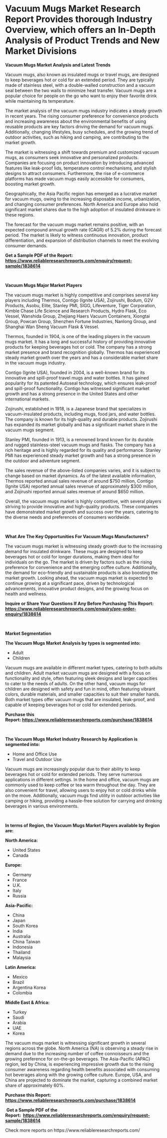<p><h1>Vacuum Mugs Market Research Report Provides thorough Industry Overview, which offers an In-Depth Analysis of Product Trends and New Market Divisions</h1></p><p><strong>Vacuum Mugs Market Analysis and Latest Trends</strong></p>
<p><p>Vacuum mugs, also known as insulated mugs or travel mugs, are designed to keep beverages hot or cold for an extended period. They are typically made of stainless steel, with a double-walled construction and a vacuum seal between the two walls to minimize heat transfer. Vacuum mugs are a popular choice for people on the go who want to enjoy their favorite drink while maintaining its temperature.</p><p>The market analysis of the vacuum mugs industry indicates a steady growth in recent years. The rising consumer preference for convenience products and increasing awareness about the environmental benefits of using reusable products are key factors driving the demand for vacuum mugs. Additionally, changing lifestyles, busy schedules, and the growing trend of outdoor activities, such as hiking and camping, are contributing to the market growth.</p><p>The market is witnessing a shift towards premium and customized vacuum mugs, as consumers seek innovative and personalized products. Companies are focusing on product innovation by introducing advanced features like leak-proof lids, temperature control mechanisms, and stylish designs to attract consumers. Furthermore, the rise of e-commerce platforms has made vacuum mugs easily accessible for consumers, boosting market growth.</p><p>Geographically, the Asia Pacific region has emerged as a lucrative market for vacuum mugs, owing to the increasing disposable income, urbanization, and changing consumer preferences. North America and Europe also hold significant market shares due to the high adoption of insulated drinkware in these regions.</p><p>The forecast for the vacuum mugs market remains positive, with an expected compound annual growth rate (CAGR) of 5.2% during the forecast period. The market is likely to witness continuous innovation, product differentiation, and expansion of distribution channels to meet the evolving consumer demands.</p></p>
<p><strong>Get a Sample PDF of the Report:&nbsp; <a href="https://www.reliableresearchreports.com/enquiry/request-sample/1838614">https://www.reliableresearchreports.com/enquiry/request-sample/1838614</a></strong></p>
<p>&nbsp;</p>
<p><strong>Vacuum Mugs Major Market Players</strong></p>
<p><p>The vacuum mugs market is highly competitive and comprises several key players including Thermos, Contigo (Ignite USA), Zojirushi, Bodum, G2V Products, Asobu, Elite, Stanley PMI, SIGG, Lifeventure, Tiger Corporation, Kimble Chase Life Science and Research Products, Hydro Flask, Eco Vessel, Wanshida Group, Zhejiang Haers Vacuum Containers, Xiongtai Group, Powcan Group, Shenzhen Fortune Industries, Nanlong Group, and Shanghai Wan Sheng Vacuum Flask & Vessel.</p><p>Thermos, founded in 1904, is one of the leading players in the vacuum mugs market. It has a long and successful history of providing innovative products for keeping beverages hot or cold. The company has a strong market presence and brand recognition globally. Thermos has experienced steady market growth over the years and has a considerable market share in the vacuum mugs industry.</p><p>Contigo (Ignite USA), founded in 2004, is a well-known brand for its innovative and spill-proof travel mugs and water bottles. It has gained popularity for its patented Autoseal technology, which ensures leak-proof and spill-proof functionality. Contigo has witnessed significant market growth and has a strong presence in the United States and other international markets.</p><p>Zojirushi, established in 1918, is a Japanese brand that specializes in vacuum-insulated products, including mugs, food jars, and water bottles. The company is known for its high-quality and durable products. Zojirushi has expanded its market globally and has a significant market share in the vacuum mugs segment.</p><p>Stanley PMI, founded in 1913, is a renowned brand known for its durable and rugged stainless-steel vacuum mugs and flasks. The company has a rich heritage and is highly regarded for its quality and performance. Stanley PMI has experienced steady market growth and has a strong presence in the outdoor and adventure segment.</p><p>The sales revenue of the above-listed companies varies, and it is subject to change based on market dynamics. As of the latest available information, Thermos reported annual sales revenue of around $750 million, Contigo (Ignite USA) reported annual sales revenue of approximately $300 million, and Zojirushi reported annual sales revenue of around $650 million. </p><p>Overall, the vacuum mugs market is highly competitive, with several players striving to provide innovative and high-quality products. These companies have demonstrated market growth and success over the years, catering to the diverse needs and preferences of consumers worldwide.</p></p>
<p>&nbsp;</p>
<p><strong>What Are The Key Opportunities For Vacuum Mugs Manufacturers?</strong></p>
<p><p>The vacuum mugs market is witnessing steady growth due to the increasing demand for insulated drinkware. These mugs are designed to keep beverages hot or cold for longer durations, making them ideal for individuals on the go. The market is driven by factors such as the rising preference for convenience and the emerging coffee culture. Additionally, the demand for eco-friendly and sustainable products is also boosting the market growth. Looking ahead, the vacuum mugs market is expected to continue growing at a significant pace, driven by technological advancements, innovative product designs, and the growing focus on health and wellness.</p></p>
<p><strong>Inquire or Share Your Questions If Any Before Purchasing This Report: <a href="https://www.reliableresearchreports.com/enquiry/pre-order-enquiry/1838614">https://www.reliableresearchreports.com/enquiry/pre-order-enquiry/1838614</a></strong></p>
<p>&nbsp;</p>
<p><strong>Market Segmentation</strong></p>
<p><strong>The Vacuum Mugs Market Analysis by types is segmented into:</strong></p>
<p><ul><li>Adult</li><li>Children</li></ul></p>
<p><p>Vacuum mugs are available in different market types, catering to both adults and children. Adult market vacuum mugs are designed with a focus on functionality and style, often featuring sleek designs and larger capacities to cater to the needs of adults. On the other hand, vacuum mugs for children are designed with safety and fun in mind, often featuring vibrant colors, durable materials, and smaller capacities to suit their smaller hands. Both market types offer vacuum mugs that are insulated, leak-proof, and capable of keeping beverages hot or cold for extended periods.</p></p>
<p><strong>Purchase this Report:&nbsp;<a href="https://www.reliableresearchreports.com/purchase/1838614">https://www.reliableresearchreports.com/purchase/1838614</a></strong></p>
<p>&nbsp;</p>
<p><strong>The Vacuum Mugs Market Industry Research by Application is segmented into:</strong></p>
<p><ul><li>Home and Office Use</li><li>Travel and Outdoor Use</li></ul></p>
<p><p>Vacuum mugs are increasingly popular due to their ability to keep beverages hot or cold for extended periods. They serve numerous applications in different settings. In the home and office, vacuum mugs are commonly used to keep coffee or tea warm throughout the day. They are also convenient for travel, allowing users to enjoy hot or cold drinks while on the move. Additionally, vacuum mugs find utility in outdoor activities like camping or hiking, providing a hassle-free solution for carrying and drinking beverages in various environments.</p></p>
<p>&nbsp;</p>
<p><strong>In terms of Region, the Vacuum Mugs Market Players available by Region are:</strong></p>
<p>
    <p> <strong> North America: </strong>
        <ul>
            <li>United States</li>
            <li>Canada</li>
        </ul>
        </p> 
    <p> <strong> Europe: </strong>
        <ul>
            <li>Germany</li>
            <li>France</li>
            <li>U.K.</li>
            <li>Italy</li>
            <li>Russia</li>
        </ul>
        </p> 
    <p> <strong> Asia-Pacific: </strong>
        <ul>
            <li>China</li>
            <li>Japan</li>
            <li>South Korea</li>
            <li>India</li>
            <li>Australia</li>
            <li>China Taiwan</li>
            <li>Indonesia</li>
            <li>Thailand</li>
            <li>Malaysia</li>
        </ul>
        </p> 
    <p> <strong> Latin America: </strong>
        <ul>
            <li>Mexico</li>
            <li>Brazil</li>
            <li>Argentina Korea</li>
            <li>Colombia</li>
        </ul>
        </p> 
    <p> <strong> Middle East & Africa: </strong>
        <ul>
            <li>Turkey</li>
            <li>Saudi</li>
            <li>Arabia</li>
            <li>UAE</li>
            <li>Korea</li>
        </ul>
    </p>
    </p>
<p><p>The vacuum mugs market is witnessing significant growth in several regions across the globe. North America (NA) is observing a steady rise in demand due to the increasing number of coffee connoisseurs and the growing preference for on-the-go beverages. The Asia-Pacific (APAC) region, led by China, is experiencing impressive growth due to the rising consumer awareness regarding health benefits associated with consuming hot beverages along with the growing coffee culture. Europe, USA, and China are projected to dominate the market, capturing a combined market share of approximately 60%.</p></p>
<p><strong>Purchase this Report: <a href="https://www.reliableresearchreports.com/purchase/1838614">https://www.reliableresearchreports.com/purchase/1838614</a></strong></p>
<p>&nbsp;<strong>Get a Sample PDF of the Report:&nbsp;&nbsp;<a href="https://www.reliableresearchreports.com/enquiry/request-sample/1838614">https://www.reliableresearchreports.com/enquiry/request-sample/1838614</a></strong></p>
<p><strong></strong></p>
<p>Check more reports on https://www.reliableresearchreports.com/</p>